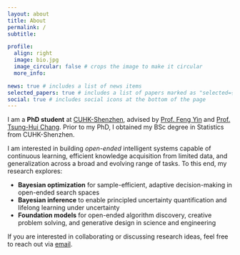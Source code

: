 ```yaml
---
layout: about
title: About
permalink: /
subtitle:

profile:
  align: right
  image: bio.jpg
  image_circular: false # crops the image to make it circular
  more_info:

news: true # includes a list of news items
selected_papers: true # includes a list of papers marked as "selected={true}"
social: true # includes social icons at the bottom of the page
---
```

<div class="about-content" markdown="1">

I am a **PhD student** at [CUHK-Shenzhen](https://cuhk.edu.cn/en/), advised by [Prof. Feng Yin](https://sse.cuhk.edu.cn/en/faculty/yinfeng) and [Prof. Tsung-Hui Chang](https://sse.cuhk.edu.cn/en/faculty/tsunghuichang). Prior to my PhD, I obtained my BSc degree in Statistics from CUHK-Shenzhen.

I am interested in building *open-ended* intelligent systems capable of continuous learning, efficient knowledge acquisition from limited data, and generalization across a broad and evolving range of tasks. To this end, my research explores:

- **Bayesian optimization** for sample-efficient, adaptive decision-making in open-ended search spaces
- **Bayesian inference** to enable principled uncertainty quantification and lifelong learning under uncertainty
- **Foundation models** for open-ended algorithm discovery, creative problem solving, and generative design in science and engineering

If you are interested in collaborating or discussing research ideas, feel free to reach out via [email](mailto:richardsuwandi@link.cuhk.edu.cn).
</div>